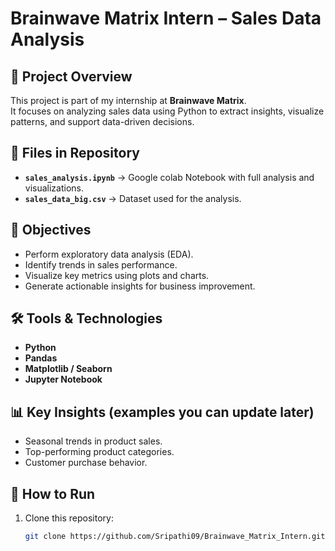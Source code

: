 # Brainwave Matrix Intern – Sales Data Analysis  

## 📌 Project Overview  
This project is part of my internship at **Brainwave Matrix**.  
It focuses on analyzing sales data using Python to extract insights, visualize patterns, and support data-driven decisions.  

## 📂 Files in Repository  
- **`sales_analysis.ipynb`** → Google colab Notebook with full analysis and visualizations.  
- **`sales_data_big.csv`** → Dataset used for the analysis.  

## 🎯 Objectives  
- Perform exploratory data analysis (EDA).  
- Identify trends in sales performance.  
- Visualize key metrics using plots and charts.  
- Generate actionable insights for business improvement.  

## 🛠️ Tools & Technologies  
- **Python**  
- **Pandas**  
- **Matplotlib / Seaborn**  
- **Jupyter Notebook**  

## 📊 Key Insights (examples you can update later)  
- Seasonal trends in product sales.  
- Top-performing product categories.  
- Customer purchase behavior.  

## 🚀 How to Run  
1. Clone this repository:  
   ```bash
   git clone https://github.com/Sripathi09/Brainwave_Matrix_Intern.git
